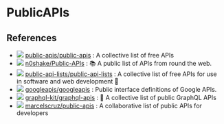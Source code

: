 # PublicAPIs

## References

<!-- 
- ![](https://img.shields.io/github/stars/?style=flat)
    [](https://github.com/)
      : 

 -->

- ![](https://img.shields.io/github/stars/public-apis/public-apis?style=flat)
    [public-apis/public-apis](https://github.com/public-apis/public-apis)
      : A collective list of free APIs
- ![](https://img.shields.io/github/stars/n0shake/Public-APIs?style=flat)
    [n0shake/Public-APIs](https://github.com/n0shake/Public-APIs)
      : 📚 A public list of APIs from round the web.
- ![](https://img.shields.io/github/stars/public-api-lists/public-api-lists?style=flat)
    [public-api-lists/public-api-lists](https://github.com/public-api-lists/public-api-lists)
      : A collective list of free APIs for use in software and web development 🚀
- ![](https://img.shields.io/github/stars/googleapis/googleapis?style=flat)
    [googleapis/googleapis](https://github.com/googleapis/googleapis)
      : Public interface definitions of Google APIs.
- ![](https://img.shields.io/github/stars/graphql-kit/graphql-apis?style=flat)
    [graphql-kit/graphql-apis](https://github.com/graphql-kit/graphql-apis)
      : 📜 A collective list of public GraphQL APIs
- ![](https://img.shields.io/github/stars/marcelscruz/public-apis?style=flat)
    [marcelscruz/public-apis](https://github.com/marcelscruz/public-apis)
      : A collaborative list of public APIs for developers
